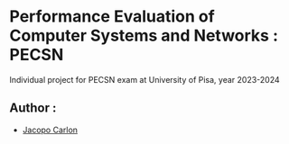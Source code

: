 # Performance Evaluation of Computer Systems and Networks : PECSN

Individual project for PECSN exam at University of Pisa, year 2023-2024

## Author :
- [Jacopo Carlon](https://github.com/JacopoCarlon) 
